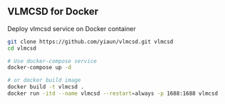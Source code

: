 ## VLMCSD for Docker  
Deploy vlmcsd service on Docker container

```bash
git clone https://github.com/yiaun/vlmcsd.git vlmcsd
cd vlmcsd

# Use docker-compose service
docker-compose up -d

# or docker build image
docker build -t vlmcsd .
docker run -itd --name vlmcsd --restart=always -p 1688:1688 vlmcsd
```
